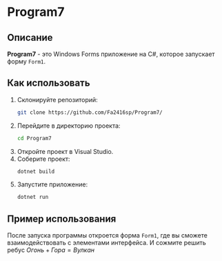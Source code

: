 # Program7

## Описание
**Program7** - это Windows Forms приложение на C#, которое запускает форму `Form1`.

## Как использовать
1. Склонируйте репозиторий:
    ```bash
    git clone https://github.com/Fa2416sp/Program7/
    ```
2. Перейдите в директорию проекта:
    ```bash
    cd Program7
    ```
3. Откройте проект в Visual Studio.
4. Соберите проект:
    ```bash
    dotnet build
    ```
5. Запустите приложение:
    ```bash
    dotnet run
    ```

## Пример использования
После запуска программы откроется форма `Form1`, где вы сможете взаимодействовать с элементами интерфейса. И сожмите решить ребус $Огонь + Гора = Вулкан$ 

